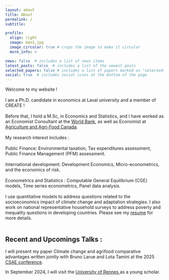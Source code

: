 ```yaml
---
layout: about
title: About
permalink: /
subtitle: 

profile:
  align: right
  image: man1.jpg
  image_circular: true # crops the image to make it circular
  more_info: >

news: false  # includes a list of news items
latest_posts: false  # includes a list of the newest posts
selected_papers: false # includes a list of papers marked as "selected={true}"
social: true  # includes social icons at the bottom of the page
---
```

Welcome to my website ! 
<br/>
<br/>
I am a Ph.D. candidate in economics at Laval university and a member of CREATE !
<br/>
<br/>
Before that, I hold a M.Sc, in Economics and Statistics, and I have worked as an Economist Consultant at the <a target="_self" href="https://www.worldbank.org/en/home">World Bank</a>, as well as Economist at <a target="_self" href="https://agriculture.canada.ca/en">Agriculture and Agri-Food Canada</a>.
<br/>
<br/>
My research interest includes : 
<br/>
<br/>
Public Finance: Environmental taxation, Tax expenditures assessment, Public Finance Management (PFM) assessment.
<br/>
<br/>
International development: Development Economics, Micro-econometrics, and the economics of risk.
<br/>
<br/>
Econometrics and Statistics : Computable General Equilibrium (CGE) models, Time series econometrics, Panel data analysis.
<br/>
<br/>
I use quantitative models to address questions related to the socioeconomics impact of climate change and adaptation strategies. I also work on national representative household surveys to address poverty and inequality questions in developing countries. Please see my <a target="_self" href="https://sulpice.github.io/portofolio/cv/">resume</a> for more details.
<br/>
<br/>
<h2> <a href="#" style="text-decoration:none;">Recent and Upcomings Talks :</a> </h2>
<p>
I will present my paper Climate change and agrifood comparative advantages written jointly with Bruno Larue and Lota Tamini at the 2025 <a target="_blank" href="https://web.cvent.com/event/334d2108-69f5-4ae4-b976-ced08c757224/summary">CSAE conference</a>.
</p>
<p>
In September 2024, I will visit the <a target="_blank" href="https://international.institut-agro-rennes-angers.fr/phd-student">University of Rennes </a> as a young scholar.
</p>
<!-- <br/>
<br/> -->
<!-- Here I want to share what I am most passionate about, that is, topics of inequality, as well as data science. This website is about the reasons and consequences of poverty and inequality, and about how data science can help to better understand and address it. How can we use data science to achieve what's most important, a decent life for everybody. -->

<!-- Put your address / P.O. box / other info right below your picture. You can also disable any of these elements by editing `profile` property of the YAML header of your `_pages/about.md`. Edit `_bibliography/papers.bib` and Jekyll will render your [publications page](/al-folio/publications/) automatically. -->

<!-- Link to your social media connections, too. This theme is set up to use [Font Awesome icons](https://fontawesome.com/) and [Academicons](https://jpswalsh.github.io/academicons/), like the ones below. Add your Facebook, Twitter, LinkedIn, Google Scholar, or just disable all of them. -->